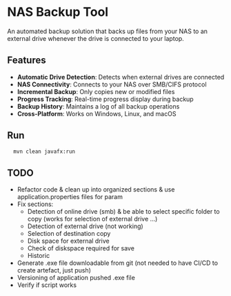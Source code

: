 # NAS Backup Tool

An automated backup solution that backs up files from your NAS to an external drive whenever the drive is connected to
your laptop.

## Features

- **Automatic Drive Detection**: Detects when external drives are connected
- **NAS Connectivity**: Connects to your NAS over SMB/CIFS protocol
- **Incremental Backup**: Only copies new or modified files
- **Progress Tracking**: Real-time progress display during backup
- **Backup History**: Maintains a log of all backup operations
- **Cross-Platform**: Works on Windows, Linux, and macOS

## Run

```bash
  mvn clean javafx:run
```

## TODO
- Refactor code & clean up into organized sections & use application.properties files for param
- Fix sections:
  - Detection of online drive (smb) & be able to select specific folder to copy 
   (works for selection of external drive ...)
  - Detection of external drive (not working)
  - Selection of destination copy
  - Disk space for external drive
  - Check of diskspace required for save
  - Historic
- Generate .exe file downloadable from git (not needed to have CI/CD to create artefact, just push)
- Versioning of application pushed .exe file
- Verify if script works